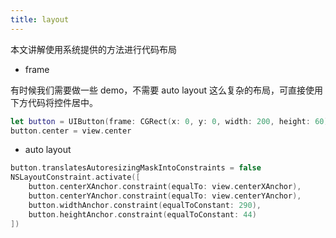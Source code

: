 ```yaml
---
title: layout
---
```


本文讲解使用系统提供的方法进行代码布局

- frame

有时候我们需要做一些 demo，不需要 auto layout 这么复杂的布局，可直接使用下方代码将控件居中。

```swift
let button = UIButton(frame: CGRect(x: 0, y: 0, width: 200, height: 60))
button.center = view.center
```

- auto layout

```swift
button.translatesAutoresizingMaskIntoConstraints = false
NSLayoutConstraint.activate([
    button.centerXAnchor.constraint(equalTo: view.centerXAnchor),
    button.centerYAnchor.constraint(equalTo: view.centerYAnchor),
    button.widthAnchor.constraint(equalToConstant: 290),
    button.heightAnchor.constraint(equalToConstant: 44)
])
```

